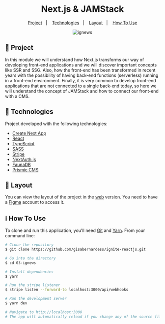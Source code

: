 <h1 align="center">
  Next.js & JAMStack
</h1>

<p align="center">
  <a href="#-project">Project</a>&nbsp;&nbsp;&nbsp;|&nbsp;&nbsp;&nbsp;
  <a href="#-technologies">Technologies</a>&nbsp;&nbsp;&nbsp;|&nbsp;&nbsp;&nbsp;
  <a href="#-layout">Layout</a>&nbsp;&nbsp;&nbsp;|&nbsp;&nbsp;&nbsp;
  <a href="#-how-to-use">How To Use</a>
</p>

<p align="center">
  <img alt="ignews" src="https://github.com/gisabernardess/ignite-reactjs/blob/main/03-ignews/.github/ignews.png">
</p>

## 💬 Project

In this module we will understand how Next.js transforms our way of developing front-end applications and we will discover important concepts like SSR and SSG.
Also, how the front-end has been transformed in recent years with the possibility of having back-end functions (serverless) running in a front-end environment.
Finally, it is very common to develop front-end applications that are not connected to a single back-end today, so here we will understand the concept of JAMStack and how to connect our front-end with a CMS.

## 🚀 Technologies

Project developed with the following technologies:

- [Create Next App](https://nextjs.org/docs/api-reference/create-next-app)
- [React](https://reactjs.org)
- [TypeScript](https://www.typescriptlang.org/)
- [SASS](https://sass-lang.com/)
- [Stripe](https://stripe.com/en-br)
- [NextAuth.js](https://next-auth.js.org/)
- [FaunaDB](https://fauna.com/)
- [Prismic CMS](https://prismic.io/)

## 🔖 Layout

You can view the layout of the project in the [web](https://www.figma.com/file/uaTSqvL5NdaczciSXPLFhi/ig.news?node-id=0%3A1) version. You need to have a [Figma](https://www.figma.com/) account to access it.

## ℹ️ How To Use

To clone and run this application, you'll need [Git](https://git-scm.com) and [Yarn](https://legacy.yarnpkg.com). From your command line:

```bash
# Clone the repository
$ git clone https://github.com/gisabernardess/ignite-reactjs.git

# Go into the directory
$ cd 03-ignews

# Install dependencies
$ yarn

# Run the stripe listener
$ stripe listen --forward-to localhost:3000/api/webhooks

# Run the development server
$ yarn dev

# Navigate to http://localhost:3000
# The app will automatically reload if you change any of the source files.
```
